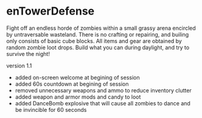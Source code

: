 # enTowerDefense

Fight off an endless horde of zombies within a small grassy arena encircled by untraversable wasteland. 
There is no crafting or repairing, and builing only consists of basic cube blocks.
All items and gear are obtained by random zombie loot drops. Build what you can during daylight,
and try to survive the night!

version 1.1
- added on-screen welcome at begining of session
- added 60s countdown at begining of session
- removed unnecessary weapons and ammo to reduce inventory clutter
- added weapon and armor mods and candy to loot
- added DanceBomb explosive that will cause all zombies to dance and be invincible for 60 seconds
